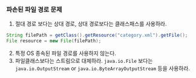 ### 파손된 파일 경로 문제

1. 절대 경로 보다는 상대 경로, 상대 경로보다는 클래스패스를 사용하라.
```java
String filePath = getClass().getResource("category.xml").getFile();
File resource = new File(filePath);
```
2. 특정 OS 종속된 파일 경로를 사용하지 않는다.
3. 파일클래스보다는 스트림으로 대체하라.
   `java.io.File` 보다는 `java.io.OutputStream` or `java.io.ByteArrayOutputStream` 등을 사용하라.
